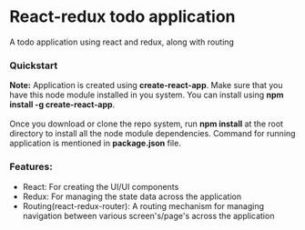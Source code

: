 <h1>React-redux todo application</h1>
<p>A todo application using react and redux, along with routing</p>
<h3>Quickstart</h3>
<div><strong>Note:</strong> Application is created using <strong>create-react-app</strong>. Make sure that you have this node module installed in you system. You can install using <strong>npm install -g create-react-app</strong>.</div><br/>
<div>Once you download or clone the repo system, run <b>npm install</b> at the root directory to install all the node module dependencies. Command for running application is mentioned in <b>package.json</b> file.</div>
<h3>Features:</h3>
<ul>
<li>React: For creating the UI/UI components</li>
 <li>Redux: For managing the state data across the application</li>
  <li>Routing(react-redux-router): A routing mechanism for managing navigation between various screen's/page's across the application</li>
</ul>
